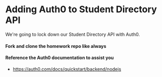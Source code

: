 # Adding Auth0 to Student Directory API

We're going to lock down our Student Directory API with Auth0.

#### Fork and clone the homework repo like always

#### Reference the Auth0 documentation to assist you 
- https://auth0.com/docs/quickstart/backend/nodejs
